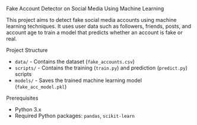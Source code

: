 Fake Account Detector on Social Media Using Machine Learning

This project aims to detect fake social media accounts using machine learning techniques. It uses user data such as followers, friends, posts, and account age to train a model that predicts whether an account is fake or real.

Project Structure

- `data/` - Contains the dataset (`fake_accounts.csv`)
- `scripts/` - Contains the training (`train.py`) and prediction (`predict.py`) scripts
- `models/` - Saves the trained machine learning model (`fake_acc_model.pkl`)

Prerequisites

- Python 3.x
- Required Python packages: `pandas`, `scikit-learn`
